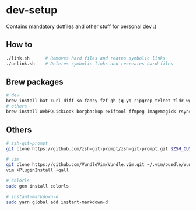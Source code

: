 # dev-setup

Contains mandatory dotfiles and other stuff for personal dev :)

## How to

```sh
./link.sh      # Removes hard files and reates symbolic links
./unlink.sh    # Deletes symbolic links and recreates hard files
```

## Brew packages

```sh
# dev
brew install bat curl diff-so-fancy fzf gh jq yq ripgrep telnet tldr wget node yarn git-interactive-rebase-tool prettyping ack ag
# others
brew install WebPQuickLook borgbackup exiftool ffmpeg imagemagick rsync
```

## Others

```sh
# zsh-git-prompt
git clone https://github.com/zsh-git-prompt/zsh-git-prompt.git $ZSH_CUSTOM/plugins

# vim
git clone https://github.com/VundleVim/Vundle.vim.git ~/.vim/bundle/Vundle.vim
vim +PluginInstall +qall

# colorls
sudo gem install colorls

# instant-markdown-d
sudo yarn global add instant-markdown-d
```

